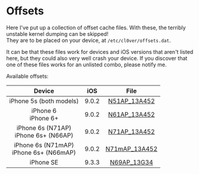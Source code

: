 # Offsets

Here I've put up a collection of offset cache files. With these, the terribly unstable kernel dumping can be skipped!  
They are to be placed on your device, at `/etc/cl0ver/offsets.dat`.  

It can be that these files work for devices and iOS versions that aren't listed here, but they could also very well crash your device. If you discover that one of these files works for an unlisted combo, please notify me.

Available offsets:

| Device                                    | iOS   | File                                                                                                      |
| :---------------------------------------: | :---: | :-------------------------------------------------------------------------------------------------------: |
| iPhone 5s (both models)                   | 9.0.2 | [N51AP_13A452](https://raw.githubusercontent.com/Siguza/cl0ver/master/offsets/N51AP_13A452/offsets.dat)   |
| iPhone 6<br>iPhone 6+                     | 9.0.2 | [N61AP_13A452](https://raw.githubusercontent.com/Siguza/cl0ver/master/offsets/N61AP_13A452/offsets.dat)   |
| iPhone 6s (N71AP)<br>iPhone 6s+ (N66AP)   | 9.0.2 | [N71AP_13A452](https://raw.githubusercontent.com/Siguza/cl0ver/master/offsets/N71AP_13A452/offsets.dat)   |
| iPhone 6s (N71mAP)<br>iPhone 6s+ (N66mAP) | 9.0.2 | [N71mAP_13A452](https://raw.githubusercontent.com/Siguza/cl0ver/master/offsets/N71mAP_13A452/offsets.dat) |
| iPhone SE                                 | 9.3.3 | [N69AP_13G34](https://raw.githubusercontent.com/Siguza/cl0ver/master/offsets/N69AP_13G34/offsets.dat)     |
